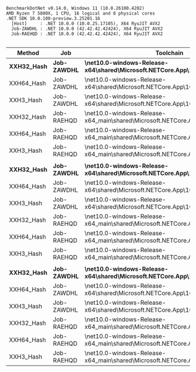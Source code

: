 ```

BenchmarkDotNet v0.14.0, Windows 11 (10.0.26100.4202)
AMD Ryzen 7 5800X, 1 CPU, 16 logical and 8 physical cores
.NET SDK 10.0.100-preview.3.25201.16
  [Host]     : .NET 10.0.0 (10.0.25.17105), X64 RyuJIT AVX2
  Job-ZAWDHL : .NET 10.0.0 (42.42.42.42424), X64 RyuJIT AVX2
  Job-RAEHQD : .NET 10.0.0 (42.42.42.42424), X64 RyuJIT AVX2


```
| Method     | Job        | Toolchain                                                                         | Count   | Mean           | Error       | StdDev      | Ratio | RatioSD |
|----------- |----------- |---------------------------------------------------------------------------------- |-------- |---------------:|------------:|------------:|------:|--------:|
| **XXH32_Hash** | **Job-ZAWDHL** | **\net10.0-windows-Release-x64\shared\Microsoft.NETCore.App\10.0.0\corerun.exe**      | **2**       |       **2.997 ns** |   **0.0131 ns** |   **0.0122 ns** |  **0.64** |    **0.00** |
| XXH64_Hash | Job-ZAWDHL | \net10.0-windows-Release-x64\shared\Microsoft.NETCore.App\10.0.0\corerun.exe      | 2       |       5.124 ns |   0.0429 ns |   0.0401 ns |  1.10 |    0.01 |
| XXH3_Hash  | Job-ZAWDHL | \net10.0-windows-Release-x64\shared\Microsoft.NETCore.App\10.0.0\corerun.exe      | 2       |       2.134 ns |   0.0079 ns |   0.0074 ns |  0.46 |    0.00 |
| XXH32_Hash | Job-RAEHQD | \net10.0-windows-Release-x64_main\shared\Microsoft.NETCore.App\10.0.0\corerun.exe | 2       |       4.647 ns |   0.0159 ns |   0.0141 ns |  1.00 |    0.00 |
| XXH64_Hash | Job-RAEHQD | \net10.0-windows-Release-x64_main\shared\Microsoft.NETCore.App\10.0.0\corerun.exe | 2       |       7.205 ns |   0.0816 ns |   0.0724 ns |  1.55 |    0.02 |
| XXH3_Hash  | Job-RAEHQD | \net10.0-windows-Release-x64_main\shared\Microsoft.NETCore.App\10.0.0\corerun.exe | 2       |       3.546 ns |   0.0217 ns |   0.0203 ns |  0.76 |    0.00 |
|            |            |                                                                                   |         |                |             |             |       |         |
| **XXH32_Hash** | **Job-ZAWDHL** | **\net10.0-windows-Release-x64\shared\Microsoft.NETCore.App\10.0.0\corerun.exe**      | **32**      |       **5.467 ns** |   **0.0527 ns** |   **0.0493 ns** |  **0.73** |    **0.01** |
| XXH64_Hash | Job-ZAWDHL | \net10.0-windows-Release-x64\shared\Microsoft.NETCore.App\10.0.0\corerun.exe      | 32      |       9.398 ns |   0.0449 ns |   0.0398 ns |  1.26 |    0.01 |
| XXH3_Hash  | Job-ZAWDHL | \net10.0-windows-Release-x64\shared\Microsoft.NETCore.App\10.0.0\corerun.exe      | 32      |       3.722 ns |   0.0132 ns |   0.0124 ns |  0.50 |    0.00 |
| XXH32_Hash | Job-RAEHQD | \net10.0-windows-Release-x64_main\shared\Microsoft.NETCore.App\10.0.0\corerun.exe | 32      |       7.460 ns |   0.0383 ns |   0.0340 ns |  1.00 |    0.01 |
| XXH64_Hash | Job-RAEHQD | \net10.0-windows-Release-x64_main\shared\Microsoft.NETCore.App\10.0.0\corerun.exe | 32      |      10.411 ns |   0.0371 ns |   0.0310 ns |  1.40 |    0.01 |
| XXH3_Hash  | Job-RAEHQD | \net10.0-windows-Release-x64_main\shared\Microsoft.NETCore.App\10.0.0\corerun.exe | 32      |       4.371 ns |   0.0180 ns |   0.0141 ns |  0.59 |    0.00 |
|            |            |                                                                                   |         |                |             |             |       |         |
| **XXH32_Hash** | **Job-ZAWDHL** | **\net10.0-windows-Release-x64\shared\Microsoft.NETCore.App\10.0.0\corerun.exe**      | **1048576** | **113,028.898 ns** | **285.5290 ns** | **238.4296 ns** |  **1.00** |    **0.00** |
| XXH64_Hash | Job-ZAWDHL | \net10.0-windows-Release-x64\shared\Microsoft.NETCore.App\10.0.0\corerun.exe      | 1048576 |  65,586.858 ns | 362.6197 ns | 339.1947 ns |  0.58 |    0.00 |
| XXH3_Hash  | Job-ZAWDHL | \net10.0-windows-Release-x64\shared\Microsoft.NETCore.App\10.0.0\corerun.exe      | 1048576 |  20,423.861 ns | 101.2838 ns |  84.5766 ns |  0.18 |    0.00 |
| XXH32_Hash | Job-RAEHQD | \net10.0-windows-Release-x64_main\shared\Microsoft.NETCore.App\10.0.0\corerun.exe | 1048576 | 112,920.736 ns | 375.6223 ns | 313.6617 ns |  1.00 |    0.00 |
| XXH64_Hash | Job-RAEHQD | \net10.0-windows-Release-x64_main\shared\Microsoft.NETCore.App\10.0.0\corerun.exe | 1048576 |  66,036.614 ns | 531.4152 ns | 471.0857 ns |  0.58 |    0.00 |
| XXH3_Hash  | Job-RAEHQD | \net10.0-windows-Release-x64_main\shared\Microsoft.NETCore.App\10.0.0\corerun.exe | 1048576 |  20,555.481 ns |  91.6056 ns |  81.2059 ns |  0.18 |    0.00 |
